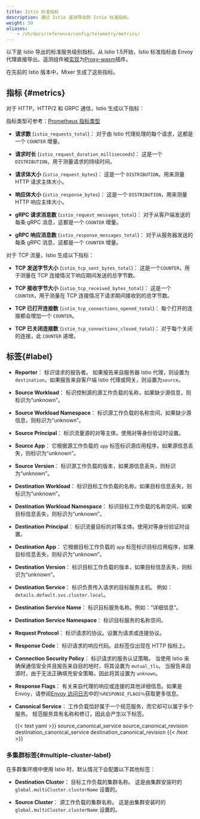 ```yaml
---
title: Istio 标准指标
description: 通过 Istio 遥测导出的 Istio 标准指标。
weight: 50
aliases:
    - /zh/docs/reference/config/telemetry/metrics/
---
```


以下是 Istio 导出的标准服务级别指标。从 Istio 1.5开始，Istio 标准指标由 Envoy 代理直接导出。遥测组件被[实现](https://github.com/istio/proxy/tree/master/extensions/stats)为[Proxy-wasm](https://github.com/proxy-wasm/spec)插件。

在先前的 Istio 版本中，Mixer 生成了这些指标。

## 指标 {#metrics}

对于 HTTP，HTTP/2 和 GRPC 通信，Istio 生成以下指标：

指标类型可参考：[Prometheus 指标类型](https://prometheus.io/docs/concepts/metric_types/)

*   **请求数** (`istio_requests_total`)： 对于由 Istio 代理处理的每个请求，这都是一个 `COUNTER` 增量。

*   **请求时长** (`istio_request_duration_milliseconds`)： 这是一个 `DISTRIBUTION`，用于测量请求的持续时间。

*   **请求体大小** (`istio_request_bytes`)： 这是一个 `DISTRIBUTION`，用来测量 HTTP 请求主体大小。

*   **响应体大小** (`istio_response_bytes`)： 这是一个 `DISTRIBUTION`，用来测量 HTTP 响应主体大小。

*   **gRPC 请求消息数** (`istio_request_messages_total`)： 对于从客户端发送的每条 gRPC 消息，这都是一个 `COUNTER` 增量。

*   **gRPC 响应消息数** (`istio_response_messages_total`)： 对于从服务器发送的每条 gRPC 消息，这都是一个 `COUNTER` 增量。

对于 TCP 流量，Istio 生成以下指标：

*   **TCP 发送字节大小** (`istio_tcp_sent_bytes_total`)： 这是一个`COUNTER`，用于测量在 TCP 连接情况下响应期间发送的总字节数。

*   **TCP 接收字节大小** (`istio_tcp_received_bytes_total`)： 这是一个 `COUNTER`，用于测量在 TCP 连接情况下请求期间接收到的总字节数。

*   **TCP 已打开连接数** (`istio_tcp_connections_opened_total`)： 每个打开的连接都会增加一个 `COUNTER`。

*   **TCP 已关闭连接数** (`istio_tcp_connections_closed_total`)： 对于每个关闭的连接，此 `COUNTER` 递增。

## 标签{#label}

*   **Reporter**： 标识请求的报告者。 如果报告来自服务器 Istio 代理，则设置为`destination`，如果报告来自客户端 Istio 代理或网关，则设置为`source`。

*   **Source Workload**： 标识控制源的源工作负载的名称，如果缺少源信息，则标识为“unknown”。

*   **Source Workload Namespace**： 标识源工作负载的名称空间，如果缺少源信息，则标识为“unknown”。

*   **Source Principal**： 标识流量源的对等主体。使用对等身份验证时设置。

*   **Source App**： 它根据源工作负载的 `app` 标签标识源应用程序，如果源信息丢失，则标识为“unknown”。

*   **Source Version**： 标识源工作负载的版本，如果源信息丢失，则标识为“unknown”。

*   **Destination Workload**： 标识目标工作负载的名称，如果目标信息丢失，则标识为“unknown”。

*   **Destination Workload Namespace**： 标识目标工作负载的名称空间，如果目标信息丢失，则标识为“unknown”。

*   **Destination Principal**： 标识流量目标的对等主体。使用对等身份验证时设置。

*   **Destination App**： 它根据目标工作负载的 `app` 标签标识目标应用程序，如果目标信息丢失，则标识为“unknown”。

*   **Destination Version**： 标识目标工作负载的版本，如果目标信息丢失，则标识为“unknown”。

*   **Destination Service**： 标识负责传入请求的目标服务主机。 例如：`details.default.svc.cluster.local`。

*   **Destination Service Name**： 标识目标服务名称。例如：“详细信息”。

*   **Destination Service Namespace**： 标识目标服务的名称空间。

*   **Request Protocol**： 标识请求的协议。设置为请求或连接协议。

*   **Response Code**： 标识请求的响应代码。此标签仅出现在 HTTP 指标上。

*   **Connection Security Policy**： 标识请求的服务认证策略。 当使用 Istio 来确保通信安全并且报告来自目的地时，将其设置为 `mutual_tls`。 当报告来自源时，由于无法正确填充安全策略，因此将其设置为 `unknown`。

*   **Response Flags**： 有关来自代理的响应或连接的其他详细信息。如果是 Envoy，请参阅[Envoy 访问日志](https://www.envoyproxy.io/docs/envoy/latest/configuration/observability/access_log/usage#config-access-log-format-response-flags)中的`％RESPONSE_FLAGS％`获取更多信息。

*   **Canonical Service**： 工作负载恰好属于一个规范服务，而它却可以属于多个服务。 规范服务具有名称和修订，因此会产生以下标签。

    {{< text yaml >}}
    source_canonical_service
    source_canonical_revision
    destination_canonical_service
    destination_canonical_revision
    {{< /text >}}

### 多集群标签{#multiple-cluster-label}

在多群集环境中使用 Istio 时，默认情况下会配置以下其他标签：

*   **Destination Cluster**： 目标工作负载的集群名称。 这是由集群安装时的 `global.multiCluster.clusterName` 设置的。

*   **Source Cluster**： 源工作负载的集群名称。 这是由集群安装时的 `global.multiCluster.clusterName` 设置的。
